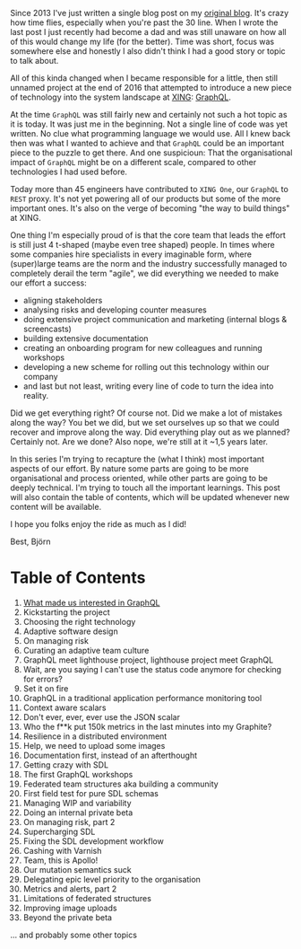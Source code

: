 ---
---
Since 2013 I've just written a single blog post on my [original blog](https://bjro.de). It's
crazy how time flies, especially when you're past the 30 line. When I wrote the last post I just recently had become a dad and was still unaware on how all of this would change my life (for the better). Time was short, focus was somewhere else and honestly I also didn't think I had a good story or topic to talk about.

All of this kinda changed when I became responsible for a little, then still unnamed project at the end of 2016 that attempted to introduce a new piece of technology into the system landscape at [XING](https://www.xing.com): [GraphQL](https://graphql.org). 

At the time `GraphQL` was still fairly new and certainly not such a hot topic as it is today. 
It was just me in the beginning. Not a single line of code was yet written. No clue what 
programming language we would use. All I knew back then was what I wanted to achieve and that `GraphQL` could be an important piece to the puzzle to get there. And one suspicioun: That the organisational impact of `GraphQL` might be on a different scale, compared to other technologies I had used before.

Today more than 45 engineers have contributed to `XING One`, our `GraphQL` to `REST` proxy. It's not yet powering all of our products but some of the more important ones. It's also on the verge of becoming "the way to build things" at XING. 

One thing I'm especially proud of is that the core team that leads the effort is still just 4 t-shaped (maybe even tree shaped) people. In times where some companies hire specialists in every imaginable form, where (super)large teams are the norm and the industry successfully managed to completely derail the term "agile", we did everything we needed to make our effort a success: 

* aligning stakeholders
* analysing risks and developing counter measures
* doing extensive project communication and marketing (internal blogs & screencasts)
* building extensive documentation 
* creating an onboarding program for new colleagues and running workshops
* developing a new scheme for rolling out this technology within our company 
* and last but not least, writing every line of code to turn the idea into reality.

Did we get everything right? Of course not. Did we make a lot of mistakes along the way? You bet we did, but we set ourselves up so that we could recover and improve along the way. Did everything play out as we planned? Certainly not. Are we done? Also nope, we're still at it ~1,5 years later.

In this series I'm trying to recapture the (what I think) most important aspects of our effort. By nature some parts
are going to be more organisational and process oriented, while other parts are going to be deeply technical. I'm trying to touch all the important learnings. This post will also contain the table of contents, which will be updated whenever new content will be available.

I hope you folks enjoy the ride as much as I did!

Best,
Björn

# Table of Contents
1. [What made us interested in GraphQL](what-made-us-interested-in-graphql)
2. Kickstarting the project
3. Choosing the right technology
4. Adaptive software design
5. On managing risk
6. Curating an adaptive team culture
7. GraphQL meet lighthouse project, lighthouse project meet GraphQL
8. Wait, are you saying I can't use the status code anymore for checking for errors?
9. Set it on fire
10. GraphQL in a traditional application performance monitoring tool
11. Context aware scalars
12. Don't ever, ever, ever use the JSON scalar
13. Who the f**k put 150k metrics in the last minutes into my Graphite?
14. Resilience in a distributed environment
15. Help, we need to upload some images
16. Documentation first, instead of an afterthought
17. Getting crazy with SDL
18. The first GraphQL workshops
19. Federated team structures aka building a community
20. First field test for pure SDL schemas
21. Managing WIP and variability
22. Doing an internal private beta
23. On managing risk, part 2
24. Supercharging SDL
25. Fixing the SDL development workflow
26. Cashing with Varnish
27. Team, this is Apollo!
28. Our mutation semantics suck
29. Delegating epic level priority to the organisation
30. Metrics and alerts, part 2
31. Limitations of federated structures
32. Improving image uploads
33. Beyond the private beta

... and probably some other topics
